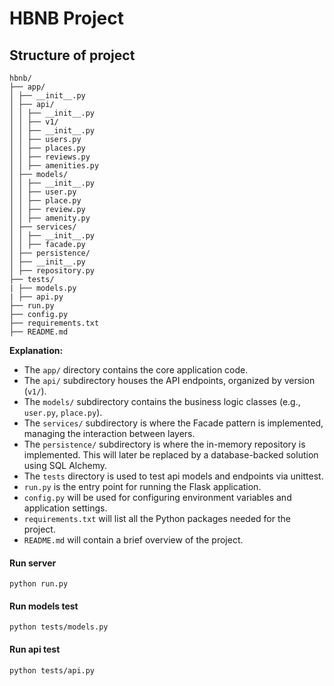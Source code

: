 # HBNB Project

## Structure of project
```
hbnb/
├── app/
│ ├── __init__.py
│ ├── api/
│ │ ├── __init__.py
│ │ ├── v1/
│ │ ├── __init__.py
│ │ ├── users.py
│ │ ├── places.py
│ │ ├── reviews.py
│ │ ├── amenities.py
│ ├── models/
│ │ ├── __init__.py
│ │ ├── user.py
│ │ ├── place.py
│ │ ├── review.py
│ │ ├── amenity.py
│ ├── services/
│ │ ├── __init__.py
│ │ ├── facade.py
│ ├── persistence/
│ ├── __init__.py
│ ├── repository.py
├── tests/
| ├── models.py
| ├── api.py
├── run.py
├── config.py
├── requirements.txt
├── README.md
```

**Explanation:**
- The `app/` directory contains the core application code.
- The `api/` subdirectory houses the API endpoints, organized by version (`v1/`).
- The `models/` subdirectory contains the business logic classes (e.g., `user.py`, `place.py`).
- The `services/` subdirectory is where the Facade pattern is implemented, managing the interaction between layers.
- The `persistence/` subdirectory is where the in-memory repository is implemented. This will later be replaced by a database-backed solution using SQL Alchemy.
- The `tests` directory is used to test api models and endpoints via unittest.
- `run.py` is the entry point for running the Flask application.
- `config.py` will be used for configuring environment variables and application settings.
- `requirements.txt` will list all the Python packages needed for the project.
- `README.md` will contain a brief overview of the project.

#### Run server
```
python run.py
```

#### Run models test
```
python tests/models.py
```

#### Run api test
```
python tests/api.py
```